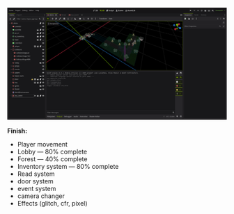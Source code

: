 ![demo](others/screenshots/editor_screenshot_2025-08-11T215737.png)

**Finish:**

- Player movement  
- Lobby — 80% complete  
- Forest — 40% complete  
- Inventory system — 80% complete  
- Read system
- door system
- event system
- camera changer
- Effects (glitch, cfr, pixel)
